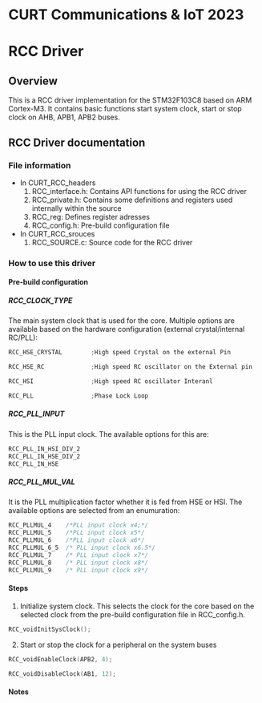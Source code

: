# CURT Communications & IoT 2023 
# RCC Driver
## Overview

This is a RCC driver implementation for the STM32F103C8 based on ARM Cortex-M3. It contains basic functions start system clock, start or stop clock on AHB, APB1, APB2 buses.
## RCC Driver documentation

### File information
- In CURT_RCC_headers
	1. RCC_interface.h: Contains API functions for using the RCC driver
	2. RCC_private.h: Contains some definitions and registers used internally within the source
	3. RCC_reg: Defines register adresses
	4. RCC_config.h: Pre-build configuration file
- In CURT_RCC_srouces
	1. RCC_SOURCE.c: Source code for the RCC driver

### How to use this driver

#### Pre-build configuration

##### RCC_CLOCK_TYPE

The main system clock that is used for the core. Multiple options are available based on the hardware configuration (external crystal/internal RC/PLL):
```c
RCC_HSE_CRYSTAL        ;High speed Crystal on the external Pin

RCC_HSE_RC             ;High speed RC oscillator on the External pin

RCC_HSI                ;High speed RC oscillator Interanl

RCC_PLL                ;Phase Lock Loop

```

##### RCC_PLL_INPUT 
This is the PLL input clock. The available options for this are:
```c
RCC_PLL_IN_HSI_DIV_2
RCC_PLL_IN_HSE_DIV_2
RCC_PLL_IN_HSE
```

##### RCC_PLL_MUL_VAL
It is the PLL multiplication factor whether it is fed from HSE or HSI. The available options are selected from an enumuration:
```c
RCC_PLLMUL_4    /*PLL input clock x4;*/
RCC_PLLMUL_5    /*PLL input clock x5*/
RCC_PLLMUL_6    /*PLL input clock x6*/
RCC_PLLMUL_6_5  /* PLL input clock x6.5*/
RCC_PLLMUL_7    /* PLL input clock x7*/
RCC_PLLMUL_8    /* PLL input clock x8*/
RCC_PLLMUL_9    /* PLL input clock x9*/
```

#### Steps

1. Initialize system clock. This selects the clock for the core based on the selected clock from the pre-build configuration file in RCC_config.h. 

```c
RCC_voidInitSysClock();
```

2. Start or stop the clock for a peripheral on the system buses
```c
RCC_voidEnableClock(APB2, 4);

RCC_voidDisableClock(AB1, 12);
```
#### Notes